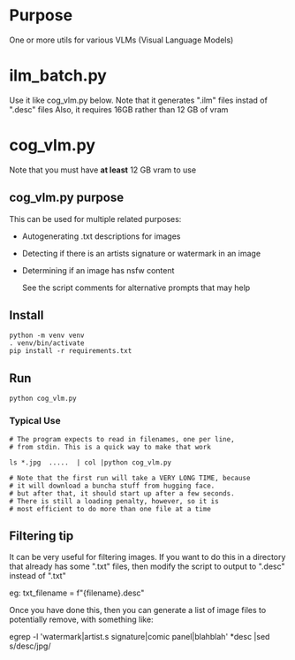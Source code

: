 #  Purpose


One or more utils for various VLMs (Visual Language Models)

# ilm_batch.py

Use it like cog_vlm.py below. 
Note that it generates ".ilm" files instad of ".desc" files
Also, it requires 16GB rather than 12 GB of vram


# cog_vlm.py 

Note that you must have **at least** 12 GB vram to use

## cog_vlm.py purpose

This can be used for multiple related purposes:

* Autogenerating .txt descriptions for images
* Detecting if there is an artists signature or watermark in an image
* Determining if an image has nsfw content

  See the script comments for alternative prompts that may help

## Install

    python -m venv venv
    . venv/bin/activate
    pip install -r requirements.txt

## Run

    python cog_vlm.py

### Typical Use

    # The program expects to read in filenames, one per line,
    # from stdin. This is a quick way to make that work

    ls *.jpg  .....  | col |python cog_vlm.py

    # Note that the first run will take a VERY LONG TIME, because
    # it will download a buncha stuff from hugging face.
    # but after that, it should start up after a few seconds.
    # There is still a loading penalty, however, so it is
    # most efficient to do more than one file at a time

## Filtering tip
It can be very useful for filtering images.
If you want to do this in a directory that already has some ".txt" files,
then modify the script to output to ".desc" instead of ".txt"

eg:   txt_filename = f"{filename}.desc" 

Once you have done this, then you can generate a list of image files
to potentially remove, with something like:

egrep -l 'watermark|artist.s signature|comic panel|blahblah' *desc |sed s/desc/jpg/
